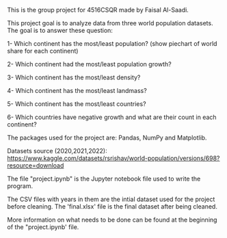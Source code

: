 This is the group project for 4516CSQR made by Faisal Al-Saadi.

This project goal is to analyze data from three world population datasets.
The goal is to answer these question:

1- Which continent has the most/least population? (show piechart of world share for each continent)

2- Which continent had the most/least population growth?

3- Which continent has the most/least density?

4- Which continent has the most/least landmass?

5- Which continent has the most/least countries?

6- Which countries have negative growth and what are their count in each continent?

The packages used for the project are: Pandas, NumPy and Matplotlib.

Datasets source (2020,2021,2022): https://www.kaggle.com/datasets/rsrishav/world-population/versions/698?resource=download

The file "project.ipynb" is the Jupyter notebook file used to write the program.

The CSV files with years in them are the intial dataset used for the project before cleaning.
The 'final.xlsx' file is the final dataset after being cleaned.

More information on what needs to be done can be found at the beginning of the "project.ipynb' file.
